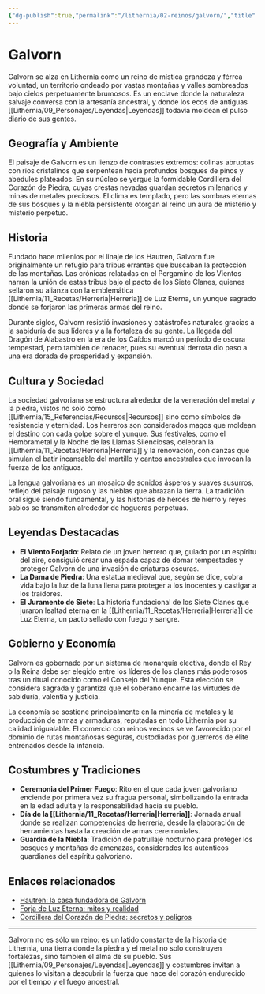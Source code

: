 ```yaml
---
{"dg-publish":true,"permalink":"/lithernia/02-reinos/galvorn/","title":"Galvorn","tags":["lithernia","reino","lugar"]}
---
```


# Galvorn

Galvorn se alza en Lithernia como un reino de mística grandeza y férrea voluntad, un territorio ondeado por vastas montañas y valles sombreados bajo cielos perpetuamente brumosos. Es un enclave donde la naturaleza salvaje conversa con la artesanía ancestral, y donde los ecos de antiguas [[Lithernia/09_Personajes/Leyendas\|Leyendas]] todavía moldean el pulso diario de sus gentes.

## Geografía y Ambiente

El paisaje de Galvorn es un lienzo de contrastes extremos: colinas abruptas con ríos cristalinos que serpentean hacia profundos bosques de pinos y abedules plateados. En su núcleo se yergue la formidable Cordillera del Corazón de Piedra, cuyas crestas nevadas guardan secretos milenarios y minas de metales preciosos. El clima es templado, pero las sombras eternas de sus bosques y la niebla persistente otorgan al reino un aura de misterio y misterio perpetuo.

## Historia

Fundado hace milenios por el linaje de los Hautren, Galvorn fue originalmente un refugio para tribus errantes que buscaban la protección de las montañas. Las crónicas relatadas en el Pergamino de los Vientos narran la unión de estas tribus bajo el pacto de los Siete Clanes, quienes sellaron su alianza con la emblemática [[Lithernia/11_Recetas/Herreria\|Herreria]] de Luz Eterna, un yunque sagrado donde se forjaron las primeras armas del reino.

Durante siglos, Galvorn resistió invasiones y catástrofes naturales gracias a la sabiduría de sus líderes y a la fortaleza de su gente. La llegada del Dragón de Alabastro en la era de los Caídos marcó un período de oscura tempestad, pero también de renacer, pues su eventual derrota dio paso a una era dorada de prosperidad y expansión.

## Cultura y Sociedad

La sociedad galvoriana se estructura alrededor de la veneración del metal y la piedra, vistos no solo como [[Lithernia/15_Referencias/Recursos\|Recursos]] sino como símbolos de resistencia y eternidad. Los herreros son considerados magos que moldean el destino con cada golpe sobre el yunque. Sus festivales, como el Hembrametal y la Noche de las Llamas Silenciosas, celebran la [[Lithernia/11_Recetas/Herreria\|Herreria]] y la renovación, con danzas que simulan el batir incansable del martillo y cantos ancestrales que invocan la fuerza de los antiguos.

La lengua galvoriana es un mosaico de sonidos ásperos y suaves susurros, reflejo del paisaje rugoso y las nieblas que abrazan la tierra. La tradición oral sigue siendo fundamental, y las historias de héroes de hierro y reyes sabios se transmiten alrededor de hogueras perpetuas.

## Leyendas Destacadas

- **El Viento Forjado**: Relato de un joven herrero que, guiado por un espíritu del aire, consiguió crear una espada capaz de domar tempestades y proteger Galvorn de una invasión de criaturas oscuras.
- **La Dama de Piedra**: Una estatua medieval que, según se dice, cobra vida bajo la luz de la luna llena para proteger a los inocentes y castigar a los traidores.
- **El Juramento de Siete**: La historia fundacional de los Siete Clanes que juraron lealtad eterna en la [[Lithernia/11_Recetas/Herreria\|Herreria]] de Luz Eterna, un pacto sellado con fuego y sangre.

## Gobierno y Economía

Galvorn es gobernado por un sistema de monarquía electiva, donde el Rey o la Reina debe ser elegido entre los líderes de los clanes más poderosos tras un ritual conocido como el Consejo del Yunque. Esta elección se considera sagrada y garantiza que el soberano encarne las virtudes de sabiduría, valentía y justicia.

La economía se sostiene principalmente en la minería de metales y la producción de armas y armaduras, reputadas en todo Lithernia por su calidad inigualable. El comercio con reinos vecinos se ve favorecido por el dominio de rutas montañosas seguras, custodiadas por guerreros de élite entrenados desde la infancia.

## Costumbres y Tradiciones

- **Ceremonia del Primer Fuego**: Rito en el que cada joven galvoriano enciende por primera vez su fragua personal, simbolizando la entrada en la edad adulta y la responsabilidad hacia su pueblo.
- **Día de la [[Lithernia/11_Recetas/Herreria\|Herreria]]**: Jornada anual donde se realizan competencias de herrería, desde la elaboración de herramientas hasta la creación de armas ceremoniales.
- **Guardia de la Niebla**: Tradición de patrullaje nocturno para proteger los bosques y montañas de amenazas, considerados los auténticos guardianes del espíritu galvoriano.

## Enlaces relacionados

- [Hautren: la casa fundadora de Galvorn](#)
- [Forja de Luz Eterna: mitos y realidad](#)
- [Cordillera del Corazón de Piedra: secretos y peligros](#)

---

Galvorn no es sólo un reino: es un latido constante de la historia de Lithernia, una tierra donde la piedra y el metal no solo construyen fortalezas, sino también el alma de su pueblo. Sus [[Lithernia/09_Personajes/Leyendas\|Leyendas]] y costumbres invitan a quienes lo visitan a descubrir la fuerza que nace del corazón endurecido por el tiempo y el fuego ancestral.